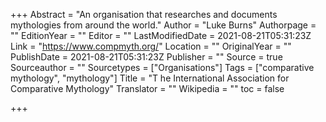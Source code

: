 +++
Abstract = "An organisation that researches and documents mythologies from around the world."
Author = "Luke Burns"
Authorpage = ""
EditionYear = ""
Editor = ""
LastModifiedDate = 2021-08-21T05:31:23Z
Link = "https://www.compmyth.org/"
Location = ""
OriginalYear = ""
PublishDate = 2021-08-21T05:31:23Z
Publisher = ""
Source = true
Sourceauthor = ""
Sourcetypes = ["Organisations"]
Tags = ["comparative mythology", "mythology"]
Title = "T he International Association for Comparative Mythology"
Translator = ""
Wikipedia = ""
toc = false

+++
